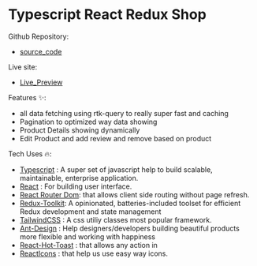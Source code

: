 # Typescript React Redux Shop

Github Repository:

- [source_code](https://github.com/ramim-ahmed/react-redux-shop)

Live site:

- [Live_Preview](https://react-redux-shop-weld.vercel.app/)

Features ✨:

<ul>
    <li>all data fetching using rtk-query to really super fast and caching</li>
    <li>Pagination to optimized way data showing</li>
    <li>Product Details showing dynamically</li>
    <li>Edit Product and add review and remove based on product</li>
</ul>

Tech Uses 🔥:

- [Typescript](https://www.typescriptlang.org/) : A super set of javascript help to build scalable, maintainable, enterprise application.
- [React](https://react.dev/) : For building user interface.
- [React Router Dom](https://reactrouter.com/en/main): that allows client side routing without page refresh.
- [Redux-Toolkit](https://redux-toolkit.js.org/): A opinionated, batteries-included toolset for efficient Redux development and state management
- [TailwindCSS](https://tailwindcss.com/) : A css utiliy classes most popular framework.
- [Ant-Design](https://ant.design/) : Help designers/developers building beautiful products more flexible and working with happiness
- [React-Hot-Toast](https://react-hot-toast.com/) : that allows any action in
- [ReactIcons](https://react-icons.github.io/react-icons/) : that help us use easy way icons.
